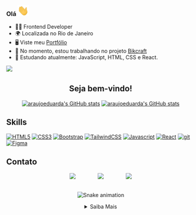 ### Olá <img src="https://raw.githubusercontent.com/ABSphreak/ABSphreak/master/gifs/Hi.gif" width="30">

<!--
**araujoeduarda/araujoeduarda** is a ✨ _special_ ✨ repository because its `README.md` (this file) appears on your GitHub profile.

-->
- 👨‍💻  Frontend Developer
- 🌍  Localizada no Rio de Janeiro
- 🖥️  Viste meu [Portfólio](https://araujoeduarda.github.io/)
- 🔭 No momento, estou trabalhando no projeto [Bikcraft](https://araujoeduarda.github.io/bikcraft/)
- 🌱 Estudando atualmente: JavaScript, HTML, CSS e React. 

<a href="https://www.twitter.com/eduardavsa" target="_blank" rel="noreferrer"><img
src="https://img.shields.io/twitter/follow/eduardavsa?logo=twitter&style=for-the-badge&color=0891b2&labelColor=1c1917"
/></a>

<div align="center">
<h2> Seja bem-vindo!</h2>
</div>

 <div align="center">
  <a href="https://github.com/araujoeduarda">
<a href="http://www.github.com/araujoeduarda"><img align="center" height="170" src="https://github-readme-stats.vercel.app/api?username=araujoeduarda&show_icons=true&hide=&count_private=true&title_color=0891b2&text_color=ffffff&icon_color=0891b2&bg_color=1c1917&hide_border=true&show_icons=true" alt="araujoeduarda's GitHub stats" /></a>
     <a href="http://www.github.com/araujoeduarda"><img align="center" height="170" src="https://github-readme-stats.vercel.app/api/top-langs/?username=araujoeduarda&langs_count=10&title_color=0891b2&text_color=ffffff&icon_color=0891b2&bg_color=1c1917&hide_border=true&locale=en&custom_title=Top%20%Languages" alt="araujoeduarda's GitHub stats" /></a>
</div>
 
 ## Skills
<p align="left"> 
<a href="https://developer.mozilla.org/en-US/docs/Glossary/HTML5" target="_blank" rel="noreferrer"><img src="https://raw.githubusercontent.com/danielcranney/readme-generator/main/public/icons/skills/html5-colored.svg" width="36" height="36" alt="HTML5" /></a>
<a href="https://www.w3.org/TR/CSS/#css" target="_blank" rel="noreferrer"><img src="https://raw.githubusercontent.com/danielcranney/readme-generator/main/public/icons/skills/css3-colored.svg" width="36" height="36" alt="CSS3" /></a>
<a href="https://getbootstrap.com/" target="_blank" rel="noreferrer"><img src="https://raw.githubusercontent.com/danielcranney/readme-generator/main/public/icons/skills/bootstrap-colored.svg" width="36" height="36" alt="Bootstrap" /></a>
<a href="https://tailwindcss.com/" target="_blank" rel="noreferrer"><img src="https://raw.githubusercontent.com/danielcranney/readme-generator/main/public/icons/skills/tailwindcss-colored.svg" width="36" height="36" alt="TailwindCSS" /></a>
<a href="https://developer.mozilla.org/en-US/docs/Web/JavaScript" target="_blank" rel="noreferrer"><img src="https://raw.githubusercontent.com/danielcranney/readme-generator/main/public/icons/skills/javascript-colored.svg" width="36" height="36" alt="Javascript" /></a>
<a href="https://reactjs.org/" target="_blank" rel="noreferrer"><img src="https://raw.githubusercontent.com/danielcranney/readme-generator/main/public/icons/skills/react-colored.svg" width="36" height="36" alt="React" /></a>
<a href="https://git-scm.com/" target="_blank" rel="noreferrer"> <img src="https://www.vectorlogo.zone/logos/git-scm/git-scm-icon.svg" alt="git" width="40" height="40"/> </a>
<a href="https://www.figma.com/" target="_blank" rel="noreferrer"><img src="https://raw.githubusercontent.com/danielcranney/readme-generator/main/public/icons/skills/figma-colored.svg" width="36" height="36" alt="Figma" /></a>

 
</div>


</br>


 
 ## Contato 
<div align="center"> 
  <a href="https://www.linkedin.com/in/maria-eduarda-soares-araujo-b63313181/" target="_blank"><img src="https://img.shields.io/badge/-LinkedIn-%230077B5?style=for-the-badge&logo=linkedin&logoColor=white" target="_blank"></a> 
 &nbsp;&nbsp;&nbsp;&nbsp;&nbsp;&nbsp;&nbsp;&nbsp;&nbsp;&nbsp;&nbsp;&nbsp;&nbsp;
  <a href="https://instagram.com/mariaeduardaaraujc" target="_blank"><img src="https://img.shields.io/badge/-Instagram-%23E4405F?style=for-the-badge&logo=instagram&logoColor=white" target="_blank"></a>
  &nbsp;&nbsp;&nbsp;&nbsp;&nbsp;&nbsp;&nbsp;&nbsp;&nbsp;&nbsp;&nbsp;&nbsp;&nbsp;
  <a href = "mailto: maeduardaaraujo01@gmail.com"><img src="https://img.shields.io/badge/-Gmail-%23333?style=for-the-badge&logo=gmail&logoColor=white" target="_blank"></a>
 </br>
</br>
<div>
 
  ![Snake animation](https://github.com/araujoeduarda/araujoeduarda/blob/output/github-contribution-grid-snake.svg)
 
</div>
<details>
  <summary>Saiba Mais</summary>
  

<div style="display:flex;">
<div>
<a href="http://www.github.com/araujoeduarda"><img src="https://github-readme-streak-stats.herokuapp.com/?user=araujoeduarda&stroke=ffffff&background=1c1917&ring=0891b2&fire=0891b2&currStreakNum=ffffff&currStreakLabel=0891b2&sideNums=ffffff&sideLabels=ffffff&dates=ffffff&hide_border=true" /></a>
</div>

<div>

</div>
 </details>
